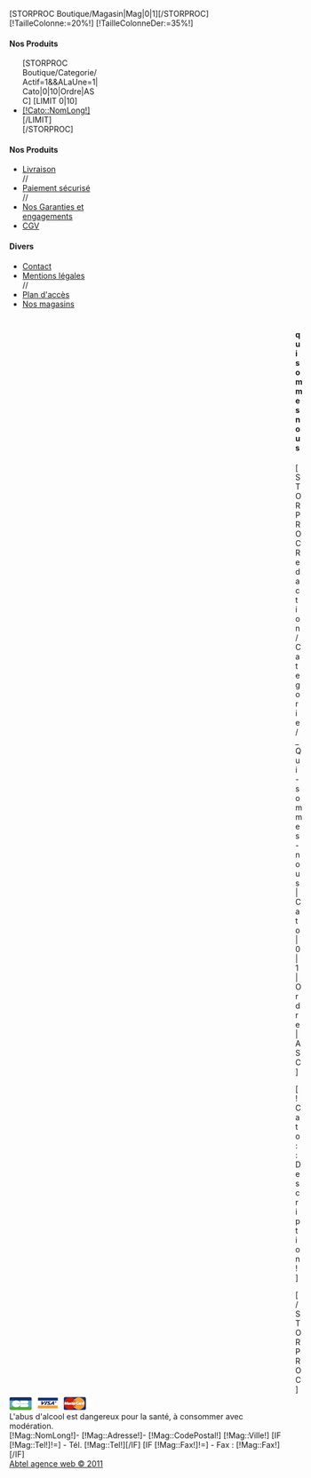 [STORPROC Boutique/Magasin|Mag|0|1][/STORPROC]
[!TailleColonne:=20%!]
[!TailleColonneDer:=35%!]

<div class="SiteFond">
	<div class="Contenu">
		<div id="MenuBas">
			<div class="MenuBasColonne" style="width:160px">
				<h4>Nos Produits</h4>
				<ul>
					[STORPROC Boutique/Categorie/Actif=1&&ALaUne=1|Cato|0|10|Ordre|ASC]
						[LIMIT 0|10]
							<li><a href="/La_Boutique/[!Cato::Url!]" title="[IF [!Cato::NomLong!]!=][!Cato::NomLong!][ELSE][!Cato::Nom!][/IF]">[!Cato::NomLong!]</a></li>
						[/LIMIT]
					[/STORPROC]
				</ul>
			</div>
			<div class="MenuBasColonne" style="width:160px">
				<h4>Nos Produits</h4>
				<ul>
					<li><a href="/Informations/Livraison" title="Livraison">Livraison</a></li>
					//<li><a href="/" title="Paiement sécurisé">Paiement sécurisé</a></li>
					//<li><a href="/" "Nos Garanties et engagements">Nos Garanties et engagements</a></li>
					<li><a href="/Informations/_Conditions-generales" title="Conditions Générales de Vente">CGV</a></li>
				</ul>
			</div>
			<div class="MenuBasColonne" style="width:160px">
				<h4>Divers</h4>
				<ul>
					<li><a href="/Contact" title="Contact">Contact</a></li>
					<li><a href="/Informations/_Mentions-legales" title="Mentions Légales">Mentions légales</a></li>
					//<li><a href="/" title="Plan d'accès">Plan d'accès</a></li>
					<li><a href="/Celliers" title="Nos Magasins">Nos magasins</a></li>
				</ul>
			</div>
			<div style="margin-left:510px; padding:5px">
				<h4>qui sommes nous</h4>
				[STORPROC Redaction/Categorie/_Qui-sommes-nous|Cato|0|1|Ordre|ASC]
					<p>[!Cato::Description!]</p>
				[/STORPROC]
			</div>
		</div>
		<div id="MentionsBottom">
			<div id="Paiements"><img src="/Skins/VoieRomaine/Img/paiement-pied.png" alt="Paiements acceptés" title="Paiements acceptés" /></div>
			<div id="Alcool">L'abus d'alcool est dangereux pour la santé, à consommer avec modération.</div>
		</div>
		<div id="AdresseSociete">
			[!Mag::NomLong!]- [!Mag::Adresse!]- [!Mag::CodePostal!] [!Mag::Ville!]
			[IF [!Mag::Tel!]!=]&nbsp;- Tél. [!Mag::Tel!][/IF]
			[IF [!Mag::Fax!]!=]&nbsp;- Fax : [!Mag::Fax!][/IF]
		</div>
		<a id="CopyrightAbtel" href="http://agence-web.abtel.fr" onclick="window.open(this.href);return false">Abtel agence web &copy; 2011</a>
	</div>
</div>